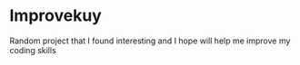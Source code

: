 # Improvekuy
Random project that I found interesting and I hope will help me improve my coding skills
